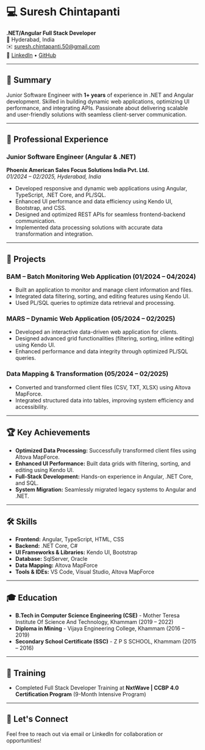 # 💻 Suresh Chintapanti

**.NET/Angular Full Stack Developer**  
📍 Hyderabad, India  
✉️ [suresh.chintapanti.50@gmail.com](mailto:suresh.chintapanti.50@gmail.com)  
🔗 [LinkedIn](https://linkedin.com/in/suresh-chintapanti-01b6b1225) • [GitHub](https://github.com/SureshChintapanti)  

---

## 📝 Summary
Junior Software Engineer with **1+ years** of experience in .NET and Angular development. Skilled in building dynamic web applications, optimizing UI performance, and integrating APIs. Passionate about delivering scalable and user-friendly solutions with seamless client-server communication.

---

## 💼 Professional Experience
### Junior Software Engineer (Angular & .NET)  
**Phoenix American Sales Focus Solutions India Pvt. Ltd.**  
*01/2024 – 02/2025, Hyderabad, India*
- Developed responsive and dynamic web applications using Angular, TypeScript, .NET Core, and PL/SQL.
- Enhanced UI performance and data efficiency using Kendo UI, Bootstrap, and CSS.
- Designed and optimized REST APIs for seamless frontend-backend communication.
- Implemented data processing solutions with accurate data transformation and integration.

---

## 🚀 Projects
### BAM – Batch Monitoring Web Application (01/2024 – 04/2024)
- Built an application to monitor and manage client information and files.
- Integrated data filtering, sorting, and editing features using Kendo UI.
- Used PL/SQL queries to optimize data retrieval and processing.

### MARS – Dynamic Web Application (05/2024 – 02/2025)
- Developed an interactive data-driven web application for clients.
- Designed advanced grid functionalities (filtering, sorting, inline editing) using Kendo UI.
- Enhanced performance and data integrity through optimized PL/SQL queries.

### Data Mapping & Transformation (05/2024 – 02/2025)
- Converted and transformed client files (CSV, TXT, XLSX) using Altova MapForce.
- Integrated structured data into tables, improving system efficiency and accessibility.

---

## 🏆 Key Achievements
- **Optimized Data Processing:** Successfully transformed client files using Altova MapForce.
- **Enhanced UI Performance:** Built data grids with filtering, sorting, and editing using Kendo UI.
- **Full-Stack Development:** Hands-on experience in Angular, .NET Core, and SQL.
- **System Migration:** Seamlessly migrated legacy systems to Angular and .NET.

---

## 🛠️ Skills
- **Frontend:** Angular, TypeScript, HTML, CSS
- **Backend:** .NET Core, C#
- **UI Frameworks & Libraries:** Kendo UI, Bootstrap
- **Database:** SqlServer, Oracle
- **Data Mapping:** Altova MapForce
- **Tools & IDEs:** VS Code, Visual Studio, Altova MapForce

---

## 🎓 Education
- **B.Tech in Computer Science Engineering (CSE)** - Mother Teresa Institute Of Science And Technology, Khammam (2019 – 2022)
- **Diploma in Mining** - Vijaya Engineering College, Khammam (2016 – 2019)
- **Secondary School Certificate (SSC)** - Z P S SCHOOL, Khammam (2015 – 2016)

---

## 🎯 Training
- Completed Full Stack Developer Training at **NxtWave | CCBP 4.0 Certification Program** (9-Month Intensive Program)

---

## 🌱 Let's Connect
Feel free to reach out via email or LinkedIn for collaboration or opportunities!
